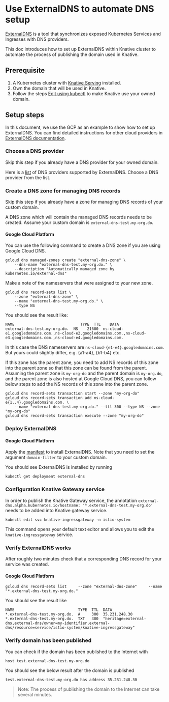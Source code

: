 # Use ExternalDNS to automate DNS setup

[ExternalDNS](https://github.com/kubernetes-incubator/external-dns) is a tool 
that synchronizes exposed Kubernetes Services and Ingresses with DNS providers.

This doc introduces how to set up ExternalDNS within Knative cluster to 
automate the process of publishing the domain used in Knative.

## Prerequisite

1. A Kubernetes cluster with [Knative Serving](https://github.com/knative/docs/blob/master/install/README.md) installed.
1. Own the domain that will be used in Knative.
1. Follow the steps [Edit using kubectl](https://github.com/knative/docs/blob/master/serving/using-a-custom-domain.md#edit-using-kubectl) to make Knative 
use your owned domain.

## Setup steps

In this document, we use the GCP as an example to show how to set up 
ExternalDNS. You can find detailed instructions for other cloud providers in [ExternalDNS documentation](https://github.com/kubernetes-incubator/external-dns#deploying-to-a-cluster).

### Choose a DNS provider

Skip this step if you already have a DNS provider for your owned domain.

Here is a [list](https://github.com/kubernetes-incubator/external-dns#the-latest-release-v05) of DNS providers supported by ExternalDNS.
Choose a DNS provider from the list.

### Create a DNS zone for managing DNS records

Skip this step if you already have a zone for managing DNS records of your 
custom domain.

A DNS zone which will contain the managed DNS records needs to be created.
Assume your custom domain is `external-dns-test.my-org.do`.

#### Google Cloud Platform
You can use the following command to create a DNS zone if you are using Google Cloud DNS.
```shell
gcloud dns managed-zones create "external-dns-zone" \
    --dns-name "external-dns-test.my-org.do." \
    --description "Automatically managed zone by kubernetes.io/external-dns"
```
Make a note of the nameservers that were assigned to your new zone.
```shell
gcloud dns record-sets list \
    --zone "external-dns-zone" \
    --name "external-dns-test.my-org.do." \
    --type NS
```
You should see the result like:
```
NAME                             TYPE  TTL    DATA
external-dns-test.my-org.do.  NS    21600  ns-cloud-e1.googledomains.com.,ns-cloud-e2.googledomains.com.,ns-cloud-e3.googledomains.com.,ns-cloud-e4.googledomains.com.
```
In this case the DNS nameservers are `ns-cloud-{e1-e4}.googledomains.com`. But 
yours could slightly differ, e.g. {a1-a4}, {b1-b4} etc.

If this zone has the parent zone, you need to add NS records of this zone into 
the parent zone so that this zone can be found from the parent.
Assuming the parent zone is `my-org-do` and the parent domain is `my-org.do`, 
and the parent zone is also hosted at Google Cloud DNS, you can follow below 
steps to add the NS records of this zone into the parent zone. 
```shell
gcloud dns record-sets transaction start --zone "my-org-do"
gcloud dns record-sets transaction add ns-cloud-e{1..4}.googledomains.com. \
    --name "external-dns-test.my-org.do." --ttl 300 --type NS --zone "my-org-do"
gcloud dns record-sets transaction execute --zone "my-org-do"
```

### Deploy ExternalDNS

#### Google Cloud Platform
Apply the [manifest](https://github.com/kubernetes-incubator/external-dns/blob/master/docs/tutorials/gke.md#manifest-for-clusters-without-rbac-enabled) to 
install ExternalDNS. Note that you need to set the argument `domain-filter` to 
your custom domain.

You should see ExternalDNS is installed by running
```shell
kubectl get deployment external-dns
```

### Configuration Knative Gateway service

In order to publish the Knative Gateway service, the annotation `external-dns.alpha.kubernetes.io/hostname: '*.external-dns-test.my-org.do'`
needs to be added into Knative gateway service.
```shell
kubectl edit svc knative-ingressgateway -n istio-system
```
This command opens your default text editor and allows you to edit the 
`knative-ingressgateway` service.

### Verify ExternalDNS works

After roughly two minutes check that a corresponding DNS record for your 
service was created.

#### Google Cloud Platform

```shell
gcloud dns record-sets list     --zone "external-dns-zone"     --name "*.external-dns-test.my-org.do."
```
You should see the result like
```
NAME                            TYPE  TTL  DATA
*.external-dns-test.my-org.do.  A     300  35.231.248.30
*.external-dns-test.my-org.do.  TXT   300  "heritage=external-dns,external-dns/owner=my-identifier,external-dns/resource=service/istio-system/knative-ingressgateway"
```

### Verify domain has been published

You can check if the domain has been published to the Internet with
```shell
host test.external-dns-test.my-org.do
```
You should see the below result after the domain is published
```
test.external-dns-test.my-org.do has address 35.231.248.30
```
> Note: The process of publishing the domain to the Internet can take several 
minutes.
